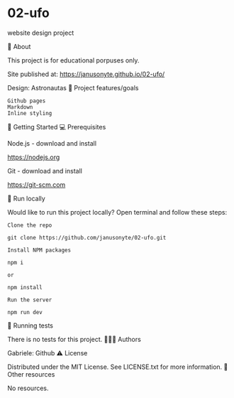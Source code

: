 # 02-ufo


website design project

🌟 About

This project is for educational porpuses only.

Site published at: https://janusonyte.github.io/02-ufo/

Design: Astronautas
🎯 Project features/goals

    Github pages
    Markdown
    Inline styling
    

🧰 Getting Started
💻 Prerequisites

Node.js - download and install

https://nodejs.org

Git - download and install

https://git-scm.com

🏃 Run locally

Would like to run this project locally? Open terminal and follow these steps:

    Clone the repo

    git clone https://github.com/janusonyte/02-ufo.git

    Install NPM packages

    npm i

    or

    npm install

    Run the server

    npm run dev

🧪 Running tests

There is no tests for this project.
🧚🏻‍♀️ Authors

Gabriele: Github
⚠️ License

Distributed under the MIT License. See LICENSE.txt for more information.
🔗 Other resources

No resources.
